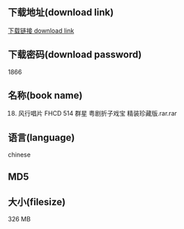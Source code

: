 ## 下载地址(download link)
[下载链接 download link](https://voluble-croquembouche-d321dc.netlify.app/?s=18.+%E9%A3%8E%E8%A1%8C%E5%94%B1%E7%89%87+FHCD+514+%E7%BE%A4%E6%98%9F+%E7%B2%A4%E5%89%A7%E6%8A%98%E5%AD%90%E6%88%8F%E5%AE%9D+%E7%B2%BE%E8%A3%85%E7%8F%8D%E8%97%8F%E7%89%88.rar)

## 下载密码(download password)
1866

## 名称(book name)
18. 风行唱片 FHCD 514 群星 粤剧折子戏宝 精装珍藏版.rar.rar

## 语言(language)
chinese

## MD5


## 大小(filesize)
326 MB
